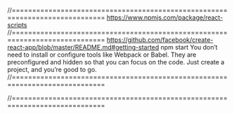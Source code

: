 //=============================================================================
https://www.npmjs.com/package/react-scripts
//=============================================================================
https://github.com/facebook/create-react-app/blob/master/README.md#getting-started
npm start
You don’t need to install or configure tools like Webpack or Babel.
They are preconfigured and hidden so that you can focus on the code.
Just create a project, and you’re good to go.
//=============================================================================

//=============================================================================
